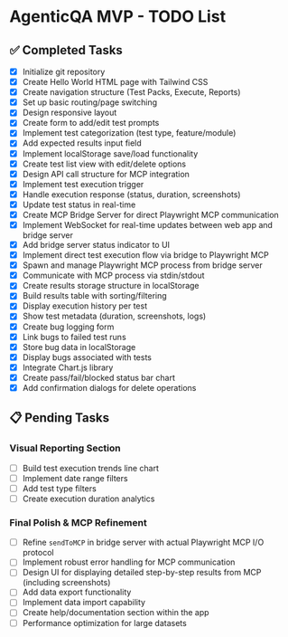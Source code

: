 # AgenticQA MVP - TODO List

## ✅ Completed Tasks
- [x] Initialize git repository
- [x] Create Hello World HTML page with Tailwind CSS
- [x] Create navigation structure (Test Packs, Execute, Reports)
- [x] Set up basic routing/page switching
- [x] Design responsive layout
- [x] Create form to add/edit test prompts
- [x] Implement test categorization (test type, feature/module)
- [x] Add expected results input field
- [x] Implement localStorage save/load functionality
- [x] Create test list view with edit/delete options
- [x] Design API call structure for MCP integration
- [x] Implement test execution trigger
- [x] Handle execution response (status, duration, screenshots)
- [x] Update test status in real-time
- [x] Create MCP Bridge Server for direct Playwright MCP communication
- [x] Implement WebSocket for real-time updates between web app and bridge server
- [x] Add bridge server status indicator to UI
- [x] Implement direct test execution flow via bridge to Playwright MCP
- [x] Spawn and manage Playwright MCP process from bridge server
- [x] Communicate with MCP process via stdin/stdout
- [x] Create results storage structure in localStorage
- [x] Build results table with sorting/filtering
- [x] Display execution history per test
- [x] Show test metadata (duration, screenshots, logs)
- [x] Create bug logging form
- [x] Link bugs to failed test runs
- [x] Store bug data in localStorage
- [x] Display bugs associated with tests
- [x] Integrate Chart.js library
- [x] Create pass/fail/blocked status bar chart
- [x] Add confirmation dialogs for delete operations

## 📋 Pending Tasks

### Visual Reporting Section
- [ ] Build test execution trends line chart
- [ ] Implement date range filters
- [ ] Add test type filters
- [ ] Create execution duration analytics

### Final Polish & MCP Refinement
- [ ] Refine `sendToMCP` in bridge server with actual Playwright MCP I/O protocol
- [ ] Implement robust error handling for MCP communication
- [ ] Design UI for displaying detailed step-by-step results from MCP (including screenshots)
- [ ] Add data export functionality
- [ ] Implement data import capability
- [ ] Create help/documentation section within the app
- [ ] Performance optimization for large datasets 